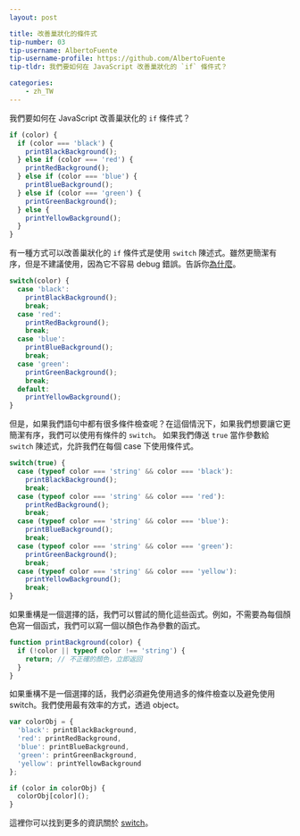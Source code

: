 ```yaml
---
layout: post

title: 改善巢狀化的條件式
tip-number: 03
tip-username: AlbertoFuente
tip-username-profile: https://github.com/AlbertoFuente
tip-tldr: 我們要如何在 JavaScript 改善巢狀化的 `if` 條件式？

categories:
    - zh_TW
---
```


我們要如何在 JavaScript 改善巢狀化的 `if` 條件式？

```javascript
if (color) {
  if (color === 'black') {
    printBlackBackground();
  } else if (color === 'red') {
    printRedBackground();
  } else if (color === 'blue') {
    printBlueBackground();
  } else if (color === 'green') {
    printGreenBackground();
  } else {
    printYellowBackground();
  }
}
```

有一種方式可以改善巢狀化的 `if` 條件式是使用 `switch` 陳述式。雖然更簡潔有序，但是不建議使用，因為它不容易 debug 錯誤。告訴你[為什麼](https://toddmotto.com/deprecating-the-switch-statement-for-object-literals)。

```javascript
switch(color) {
  case 'black':
    printBlackBackground();
    break;
  case 'red':
    printRedBackground();
    break;
  case 'blue':
    printBlueBackground();
    break;
  case 'green':
    printGreenBackground();
    break;
  default:
    printYellowBackground();
}
```

但是，如果我們語句中都有很多條件檢查呢？在這個情況下，如果我們想要讓它更簡潔有序，我們可以使用有條件的 `switch`。
如果我們傳送 `true` 當作參數給 `switch` 陳述式，允許我們在每個 case 下使用條件式。

```javascript
switch(true) {
  case (typeof color === 'string' && color === 'black'):
    printBlackBackground();
    break;
  case (typeof color === 'string' && color === 'red'):
    printRedBackground();
    break;
  case (typeof color === 'string' && color === 'blue'):
    printBlueBackground();
    break;
  case (typeof color === 'string' && color === 'green'):
    printGreenBackground();
    break;
  case (typeof color === 'string' && color === 'yellow'):
    printYellowBackground();
    break;
}
```

如果重構是一個選擇的話，我們可以嘗試的簡化這些函式。例如，不需要為每個顏色寫一個函式，我們可以寫一個以顏色作為參數的函式。

```javascript
function printBackground(color) {
  if (!color || typeof color !== 'string') {
    return; // 不正確的顏色，立即返回
  }
}
```

如果重構不是一個選擇的話，我們必須避免使用過多的條件檢查以及避免使用 switch。我們使用最有效率的方式，透過 object。

```javascript
var colorObj = {
  'black': printBlackBackground,
  'red': printRedBackground,
  'blue': printBlueBackground,
  'green': printGreenBackground,
  'yellow': printYellowBackground
};

if (color in colorObj) {
  colorObj[color]();
}
```

這裡你可以找到更多的資訊關於 [switch](http://www.nicoespeon.com/en/2015/01/oop-revisited-switch-in-js/)。

